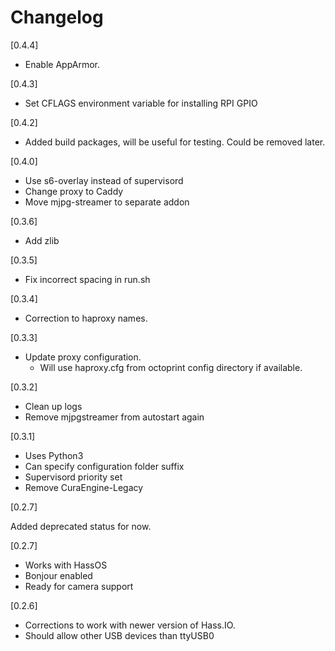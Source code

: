 # Changelog

[0.4.4]

- Enable AppArmor.

[0.4.3]

- Set CFLAGS environment variable for installing RPI GPIO

[0.4.2]

- Added build packages, will be useful for testing. Could be removed later.

[0.4.0]

- Use s6-overlay instead of supervisord
- Change proxy to Caddy
- Move mjpg-streamer to separate addon

[0.3.6]

- Add zlib

[0.3.5]

- Fix incorrect spacing in run.sh

[0.3.4]

- Correction to haproxy names.

[0.3.3]

- Update proxy configuration.
  - Will use haproxy.cfg from octoprint config directory if available.

[0.3.2]

- Clean up logs
- Remove mjpgstreamer from autostart again

[0.3.1]

- Uses Python3
- Can specify configuration folder suffix
- Supervisord priority set
- Remove CuraEngine-Legacy

[0.2.7]

Added deprecated status for now.

[0.2.7]
- Works with HassOS
- Bonjour enabled
- Ready for camera support

[0.2.6]
- Corrections to work with newer version of Hass.IO.
- Should allow other USB devices than ttyUSB0
